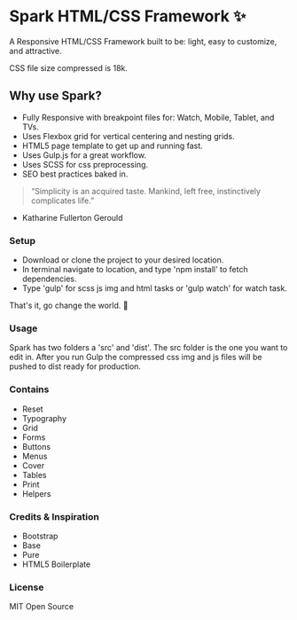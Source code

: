 # Spark HTML/CSS Framework :sparkles:
A Responsive HTML/CSS Framework built to be: light, easy to customize, and attractive.

CSS file size compressed is 18k.

## Why use Spark?

* Fully Responsive with breakpoint files for: Watch, Mobile, Tablet, and TVs.
* Uses Flexbox grid for vertical centering and nesting grids.
* HTML5 page template to get up and running fast.
* Uses Gulp.js for a great workflow.
* Uses SCSS for css preprocessing.
* SEO best practices baked in.

>“Simplicity is an acquired taste. Mankind, left free, instinctively complicates life.”
- Katharine Fullerton Gerould


### Setup

* Download or clone the project to your desired location.
* In terminal navigate to location, and type 'npm install' to fetch dependencies.
* Type 'gulp' for scss js img and html tasks or 'gulp watch' for watch task.

That's it, go change the world. :rocket:

### Usage

Spark has two folders a 'src' and 'dist'. The src folder is the one you want to edit in. After you run Gulp the compressed css img and js files will be pushed to dist ready for production.

### Contains

* Reset
* Typography
* Grid
* Forms
* Buttons
* Menus
* Cover
* Tables
* Print
* Helpers

### Credits & Inspiration

* Bootstrap
* Base
* Pure
* HTML5 Boilerplate

### License

MIT Open Source
